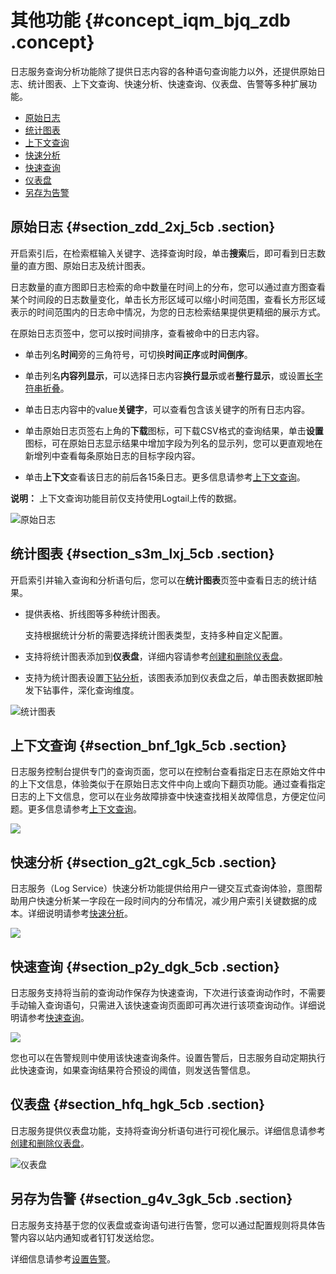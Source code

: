 # 其他功能 {#concept_iqm_bjq_zdb .concept}

日志服务查询分析功能除了提供日志内容的各种语句查询能力以外，还提供原始日志、统计图表、上下文查询、快速分析、快速查询、仪表盘、告警等多种扩展功能。

-   [原始日志](#section_zdd_2xj_5cb)
-   [统计图表](#section_s3m_lxj_5cb)
-   [上下文查询](#section_bnf_1gk_5cb)
-   [快速分析](#section_g2t_cgk_5cb)
-   [快速查询](#section_p2y_dgk_5cb)
-   [仪表盘](#section_hfq_hgk_5cb)
-   [另存为告警](#section_g4v_3gk_5cb)

## 原始日志 {#section_zdd_2xj_5cb .section}

开启索引后，在检索框输入关键字、选择查询时段，单击**搜索**后，即可看到日志数量的直方图、原始日志及统计图表。

日志数量的直方图即日志检索的命中数量在时间上的分布，您可以通过直方图查看某个时间段的日志数量变化，单击长方形区域可以缩小时间范围，查看长方形区域表示的时间范围内的日志命中情况，为您的日志检索结果提供更精细的展示方式。

在原始日志页签中，您可以按时间排序，查看被命中的日志内容。

-   单击列名**时间**旁的三角符号，可切换**时间正序**或**时间倒序**。

-   单击列名**内容列显示**，可以选择日志内容**换行显示**或者**整行显示**，或设置[长字符串折叠](cn.zh-CN/用户指南/查询与分析/查询日志.md#ul_vkh_dfz_pfb)。

-   单击日志内容中的value**关键字**，可以查看包含该关键字的所有日志内容。

-   单击原始日志页签右上角的**下载**图标，可下载CSV格式的查询结果，单击**设置**图标，可在原始日志显示结果中增加字段为列名的显示列，您可以更直观地在新增列中查看每条原始日志的目标字段内容。

-   单击**上下文**查看该日志的前后各15条日志。更多信息请参考[上下文查询](cn.zh-CN/用户指南/查询与分析/查询语法与功能/上下文查询.md)。

**说明：** 上下文查询功能目前仅支持使用Logtail上传的数据。


![](images/5527_zh-CN.png "原始日志")

## 统计图表 {#section_s3m_lxj_5cb .section}

开启索引并输入查询和分析语句后，您可以在**统计图表**页签中查看日志的统计结果。

-   提供表格、折线图等多种统计图表。

    支持根据统计分析的需要选择统计图表类型，支持多种自定义配置。

-   支持将统计图表添加到**仪表盘**，详细内容请参考[创建和删除仪表盘](cn.zh-CN/用户指南/可视化分析/仪表盘/创建和删除仪表盘.md)。
-   支持为统计图表设置[下钻分析](cn.zh-CN/用户指南/可视化分析/仪表盘/下钻分析.md)，该图表添加到仪表盘之后，单击图表数据即触发下钻事件，深化查询维度。

![](images/10705_zh-CN.png "统计图表")

## 上下文查询 {#section_bnf_1gk_5cb .section}

日志服务控制台提供专门的查询页面，您可以在控制台查看指定日志在原始文件中的上下文信息，体验类似于在原始日志文件中向上或向下翻页功能。通过查看指定日志的上下文信息，您可以在业务故障排查中快速查找相关故障信息，方便定位问题。更多信息请参考[上下文查询](cn.zh-CN/用户指南/查询与分析/查询语法与功能/上下文查询.md)。

![](http://static-aliyun-doc.oss-cn-hangzhou.aliyuncs.com/assets/img/13100/15517507455526_zh-CN.png)

## 快速分析 {#section_g2t_cgk_5cb .section}

日志服务（Log Service）快速分析功能提供给用户一键交互式查询体验，意图帮助用户快速分析某一字段在一段时间内的分布情况，减少用户索引关键数据的成本。详细说明请参考[快速分析](cn.zh-CN/用户指南/查询与分析/查询语法与功能/快速分析.md)。

![](http://static-aliyun-doc.oss-cn-hangzhou.aliyuncs.com/assets/img/13136/15517507455591_zh-CN.png)

## 快速查询 {#section_p2y_dgk_5cb .section}

日志服务支持将当前的查询动作保存为快速查询，下次进行该查询动作时，不需要手动输入查询语句，只需进入该快速查询页面即可再次进行该项查询动作。详细说明请参考[快速查询](cn.zh-CN/用户指南/查询与分析/查询语法与功能/快速查询.md)。

![](http://static-aliyun-doc.oss-cn-hangzhou.aliyuncs.com/assets/img/18787/155175074510769_zh-CN.png)

您也可以在告警规则中使用该快速查询条件。设置告警后，日志服务自动定期执行此快速查询，如果查询结果符合预设的阈值，则发送告警信息。

## 仪表盘 {#section_hfq_hgk_5cb .section}

日志服务提供仪表盘功能，支持将查询分析语句进行可视化展示。详细信息请参考[创建和删除仪表盘](cn.zh-CN/用户指南/可视化分析/仪表盘/创建和删除仪表盘.md)。

![](images/38782_zh-CN.png "仪表盘")

## 另存为告警 {#section_g4v_3gk_5cb .section}

日志服务支持基于您的仪表盘或查询语句进行告警，您可以通过配置规则将具体告警内容以站内通知或者钉钉发送给您。

详细信息请参考[设置告警](cn.zh-CN/用户指南/告警/设置告警.md)。

